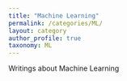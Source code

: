 ```yaml
---
title: "Machine Learning"
permalink: /categories/ML/
layout: category
author_profile: true
taxonomy: ML
---
```


Writings about Machine Learning